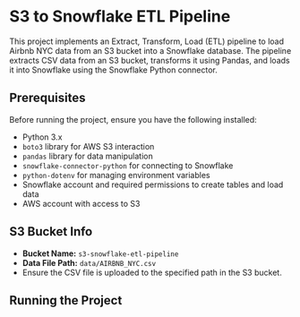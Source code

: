 # S3 to Snowflake ETL Pipeline

This project implements an Extract, Transform, Load (ETL) pipeline to load Airbnb NYC data from an S3 bucket into a Snowflake database. The pipeline extracts CSV data from an S3 bucket, transforms it using Pandas, and loads it into Snowflake using the Snowflake Python connector.

## Prerequisites

Before running the project, ensure you have the following installed:

- Python 3.x
- `boto3` library for AWS S3 interaction
- `pandas` library for data manipulation
- `snowflake-connector-python` for connecting to Snowflake
- `python-dotenv` for managing environment variables
- Snowflake account and required permissions to create tables and load data
- AWS account with access to S3

## S3 Bucket Info
- **Bucket Name:** `s3-snowflake-etl-pipeline`
- **Data File Path:** `data/AIRBNB_NYC.csv`
- Ensure the CSV file is uploaded to the specified path in the S3 bucket.

## Running the Project
